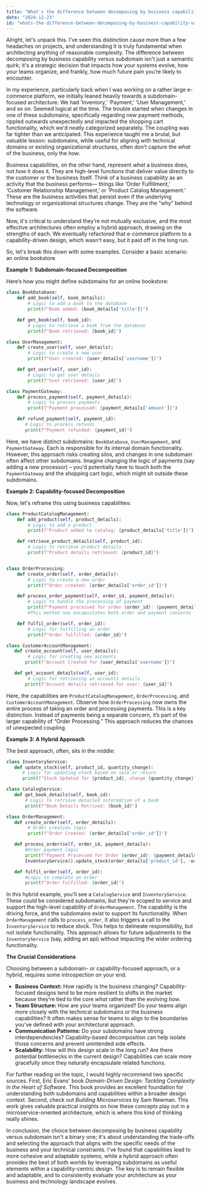 ```yaml
---
title: "What's the difference between decomposing by business capability vs. subdomain?"
date: "2024-12-23"
id: "whats-the-difference-between-decomposing-by-business-capability-vs-subdomain"
---
```


Alright, let's unpack this. I’ve seen this distinction cause more than a few headaches on projects, and understanding it is truly fundamental when architecting anything of reasonable complexity. The difference between decomposing by business capability versus subdomain isn't just a semantic quirk; it's a strategic decision that impacts how your systems evolve, how your teams organize, and frankly, how much future pain you’re likely to encounter.

In my experience, particularly back when I was working on a rather large e-commerce platform, we initially leaned heavily towards a subdomain-focused architecture. We had ‘Inventory,’ ‘Payment,’ ‘User Management,’ and so on. Seemed logical at the time. The trouble started when changes in one of these subdomains, specifically regarding new payment methods, rippled outwards unexpectedly and impacted the shopping cart functionality, which we'd neatly categorized separately. The coupling was far tighter than we anticipated. This experience taught me a brutal, but valuable lesson: subdomains, while useful for aligning with technical domains or existing organizational structures, often don’t capture the *what* of the business, only the *how*.

Business capabilities, on the other hand, represent *what* a business does, not *how* it does it. They are high-level functions that deliver value directly to the customer or the business itself. Think of a business capability as an activity that the business performs— things like ‘Order Fulfillment,’ ‘Customer Relationship Management,’ or ‘Product Catalog Management.’ These are the business activities that persist even if the underlying technology or organizational structures change. They are the “why” behind the software.

Now, it's critical to understand they’re not mutually exclusive, and the most effective architectures often employ a hybrid approach, drawing on the strengths of each. We eventually refactored that e-commerce platform to a capability-driven design, which wasn't easy, but it paid off in the long run.

So, let's break this down with some examples. Consider a basic scenario: an online bookstore.

**Example 1: Subdomain-focused Decomposition**

Here’s how you might define subdomains for an online bookstore:

```python
class BookDatabase:
    def add_book(self, book_details):
        # Logic to add a book to the database
        print(f"Book added: {book_details['title']}")

    def get_book(self, book_id):
        # Logic to retrieve a book from the database
        print(f"Book retrieved: {book_id}")

class UserManagement:
    def create_user(self, user_details):
        # Logic to create a new user
        print(f"User created: {user_details['username']}")

    def get_user(self, user_id):
        # Logic to get user details
        print(f"User retrieved: {user_id}")

class PaymentGateway:
    def process_payment(self, payment_details):
        # Logic to process payments
        print(f"Payment processed: {payment_details['amount']}")

    def refund_payment(self, payment_id):
       # Logic to process refunds
       print(f"Payment refunded: {payment_id}")

```

Here, we have distinct subdomains: `BookDatabase`, `UserManagement`, and `PaymentGateway`. Each is responsible for its internal domain functionality. However, this approach risks creating silos, and changes in one subdomain often affect other subdomains. Imagine changing the logic of payments (say adding a new processor) – you'd potentially have to touch both the `PaymentGateway` and the shopping cart logic, which might sit outside these subdomains.

**Example 2: Capability-focused Decomposition**

Now, let's reframe this using business capabilities:

```python
class ProductCatalogManagement:
    def add_product(self, product_details):
        # Logic to add a product
        print(f"Product added to catalog: {product_details['title']}")

    def retrieve_product_details(self, product_id):
        # Logic to retrieve product details
        print(f"Product details retrieved: {product_id}")


class OrderProcessing:
    def create_order(self, order_details):
        # Logic to create a new order
        print(f"Order created: {order_details['order_id']}")

    def process_order_payment(self, order_id, payment_details):
        # Logic to handle the processing of payment
        print(f"Payment processed for order {order_id}: {payment_details['amount']}")
        #This method now encapsulates both order and payment concerns

    def fulfil_order(self, order_id):
        # Logic for fulfilling an order
        print(f"Order fulfilled: {order_id}")

class CustomerAccountManagement:
   def create_account(self, user_details):
        # Logic for creating new accounts
       print(f"Account Created for {user_details['username']}")

   def get_account_details(self, user_id):
        # Logic for retrieving an accounts details
       print(f"Account details retrieved for user: {user_id}")

```

Here, the capabilities are `ProductCatalogManagement`, `OrderProcessing`, and `CustomerAccountManagement`.  Observe how `OrderProcessing` now owns the entire process of taking an order and processing payments.  This is a key distinction. Instead of payments being a separate concern, it’s part of the larger capability of “Order Processing.”  This approach reduces the chances of unexpected coupling.

**Example 3: A Hybrid Approach**

The best approach, often, sits in the middle:

```python
class InventoryService:
   def update_stock(self, product_id, quantity_change):
      # Logic for updating stock based on sale or return
      print(f"Stock Updated for {product_id}, change {quantity_change}")

class CatalogService:
   def get_book_details(self, book_id):
       # Logic to retrieve detailed information of a book
       print(f"Book Details Retrived: {book_id}")

class OrderManagement:
   def create_order(self, order_details):
        # Order creation logic
        print(f"Order Created: {order_details['order_id']}")

   def process_order(self, order_id, payment_details):
       #Order payment logic
       print(f"Payment Processed for Order {order_id}: {payment_details['amount']}")
       InventoryService().update_stock(order_details['product_id'], -order_details['quantity'])

   def fulfil_order(self, order_id):
       #Logic to complete an order
       print(f"Order Fulfilled: {order_id}")


```

In this hybrid example, you'll see a `CatalogService` and `InventoryService`. These *could* be considered subdomains, but they're scoped to service and support the high-level capability of `OrderManagement`.  The capability is the driving force, and the subdomains exist to support its functionality. When `OrderManagement` calls to `process_order`, it also triggers a call to the `InventoryService` to reduce stock. This helps to delineate responsibility, but not isolate functionality. This approach allows for future adjustments to the `InventoryService` (say, adding an api) without impacting the wider ordering functionality.

**The Crucial Considerations**

Choosing between a subdomain- or capability-focused approach, or a hybrid, requires some introspection on your end.

*   **Business Context:**  How rapidly is the business changing? Capability-focused designs tend to be more resilient to shifts in the market because they’re tied to the core *what* rather than the evolving *how*.
*   **Team Structure:**  How are your teams organized? Do your teams align more closely with the technical subdomains or the business capabilities? It often makes sense for teams to align to the boundaries you've defined with your architectural approach.
*   **Communication Patterns:**  Do your subdomains have strong interdependencies? Capability-based decomposition can help isolate those concerns and prevent unintended side effects.
*   **Scalability:** How will this design scale in the long run? Are there potential bottlenecks in the current design?  Capabilities can scale more gracefully since they naturally encapsulate related functions.

For further reading on the topic, I would highly recommend two specific sources. First, Eric Evans' book *Domain-Driven Design: Tackling Complexity in the Heart of Software*. This book provides an excellent foundation for understanding both subdomains and capabilities within a broader design context. Second, check out *Building Microservices* by Sam Newman. This work gives valuable practical insights on how these concepts play out in a microservice-oriented architecture, which is where this kind of thinking really shines.

In conclusion, the choice between decomposing by business capability versus subdomain isn't a binary one; it's about understanding the trade-offs and selecting the approach that aligns with the specific needs of the business and your technical constraints. I've found that capabilities lead to more cohesive and adaptable systems, while a hybrid approach often provides the best of both worlds by leveraging subdomains as useful elements within a capability-centric design. The key is to remain flexible and adaptable, and to consistently evaluate your architecture as your business and technology landscape evolves.
